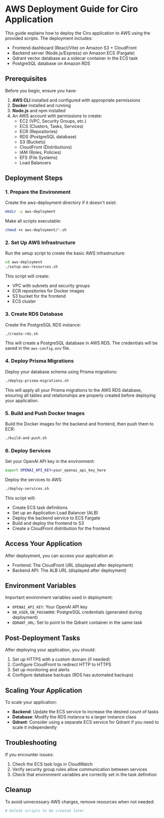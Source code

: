 # AWS Deployment Guide for Ciro Application

This guide explains how to deploy the Ciro application to AWS using the provided scripts. The deployment includes:

- Frontend dashboard (React/Vite) on Amazon S3 + CloudFront
- Backend server (Node.js/Express) on Amazon ECS (Fargate)
- Qdrant vector database as a sidecar container in the ECS task
- PostgreSQL database on Amazon RDS

## Prerequisites

Before you begin, ensure you have:

1. **AWS CLI** installed and configured with appropriate permissions
2. **Docker** installed and running
3. **Node.js** and npm installed
4. An AWS account with permissions to create:
   - EC2 (VPC, Security Groups, etc.)
   - ECS (Clusters, Tasks, Services)
   - ECR (Repositories)
   - RDS (PostgreSQL database)
   - S3 (Buckets)
   - CloudFront (Distributions)
   - IAM (Roles, Policies)
   - EFS (File Systems)
   - Load Balancers

## Deployment Steps

### 1. Prepare the Environment

Create the aws-deployment directory if it doesn't exist:

```bash
mkdir -p aws-deployment
```

Make all scripts executable:

```bash
chmod +x aws-deployment/*.sh
```

### 2. Set Up AWS Infrastructure

Run the setup script to create the basic AWS infrastructure:

```bash
cd aws-deployment
./setup-aws-resources.sh
```

This script will create:
- VPC with subnets and security groups
- ECR repositories for Docker images
- S3 bucket for the frontend
- ECS cluster

### 3. Create RDS Database

Create the PostgreSQL RDS instance:

```bash
./create-rds.sh
```

This will create a PostgreSQL database in AWS RDS. The credentials will be saved in the `aws-config.env` file.

### 4. Deploy Prisma Migrations

Deploy your database schema using Prisma migrations:

```bash
./deploy-prisma-migrations.sh
```

This will apply all your Prisma migrations to the AWS RDS database, ensuring all tables and relationships are properly created before deploying your application.

### 5. Build and Push Docker Images

Build the Docker images for the backend and frontend, then push them to ECR:

```bash
./build-and-push.sh
```

### 6. Deploy Services

Set your OpenAI API key in the environment:

```bash
export OPENAI_API_KEY=your_openai_api_key_here
```

Deploy the services to AWS:

```bash
./deploy-services.sh
```

This script will:
- Create ECS task definitions
- Set up an Application Load Balancer (ALB)
- Deploy the backend service to ECS Fargate
- Build and deploy the frontend to S3
- Create a CloudFront distribution for the frontend

## Access Your Application

After deployment, you can access your application at:

- Frontend: The CloudFront URL (displayed after deployment)
- Backend API: The ALB URL (displayed after deployment)

## Environment Variables

Important environment variables used in deployment:

- `OPENAI_API_KEY`: Your OpenAI API key
- `DB_USER`, `DB_PASSWORD`: PostgreSQL credentials (generated during deployment)
- `QDRANT_URL`: Set to point to the Qdrant container in the same task

## Post-Deployment Tasks

After deploying your application, you should:

1. Set up HTTPS with a custom domain (if needed)
2. Configure CloudFront to redirect HTTP to HTTPS
3. Set up monitoring and alerts
4. Configure database backups (RDS has automated backups)

## Scaling Your Application

To scale your application:

- **Backend**: Update the ECS service to increase the desired count of tasks
- **Database**: Modify the RDS instance to a larger instance class
- **Qdrant**: Consider using a separate ECS service for Qdrant if you need to scale it independently

## Troubleshooting

If you encounter issues:

1. Check the ECS task logs in CloudWatch
2. Verify security group rules allow communication between services
3. Check that environment variables are correctly set in the task definition

## Cleanup

To avoid unnecessary AWS charges, remove resources when not needed:

```bash
# Delete scripts to be created later
``` 
